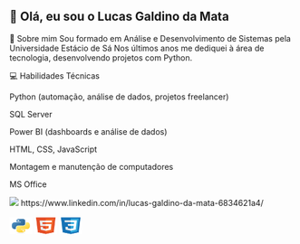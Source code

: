 ## 👋 Olá, eu sou o Lucas Galdino da Mata

🎯 Sobre mim
Sou formado em Análise e Desenvolvimento de Sistemas pela Universidade Estácio de Sá
Nos últimos anos me dediquei à área de tecnologia, desenvolvendo projetos com Python.

💻 Habilidades Técnicas

Python (automação, análise de dados, projetos freelancer)

SQL Server

Power BI (dashboards e análise de dados)

HTML, CSS, JavaScript

Montagem e manutenção de computadores

MS Office
<div>
<a href="https://www.linkedin.com/in/lucas-galdino-da-mata-6834621a4/" target="_blank"><img src="https://img.shields.io/badge/-LinkedIn-%230077B5?style=for-the-badge&logo=linkedin&logoColor=white" target="_blank"></a> https://www.linkedin.com/in/lucas-galdino-da-mata-6834621a4/
   </div>

<div style="display: inline_block"><br>
  <img align="center" alt="Rafa-Python" height="30" width="40" src="https://raw.githubusercontent.com/devicons/devicon/master/icons/python/python-original.svg">
  <img align="center" alt="Rafa-HTML" height="30" width="40" src="https://raw.githubusercontent.com/devicons/devicon/master/icons/html5/html5-original.svg">
  <img align="center" alt="Rafa-CSS" height="30" width="40" src="https://raw.githubusercontent.com/devicons/devicon/master/icons/css3/css3-original.svg">
</div>


